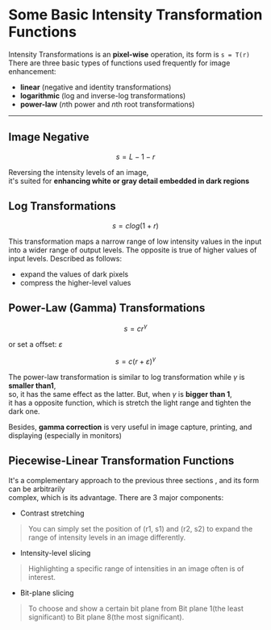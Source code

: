# Some Basic Intensity Transformation Functions
Intensity Transformations is an **pixel-wise** operation, its form is ```s = T(r)```  
There are three basic types of functions used frequently for image enhancement:

* **linear** (negative and identity transformations)
* **logarithmic** (log and inverse-log transformations)
* **power-law** (*n*th power and *n*th root transformations)
---
## Image Negative
$$
s = L - 1 - r
$$

Reversing the intensity levels of an image,  
it's suited for **enhancing white or gray detail embedded in dark regions**

## Log Transformations
$$
s = c log (1 + r)
$$

This transformation maps a narrow range of low intensity values in the input  
into a wider range of output levels. The opposite is true of higher values of input levels.
Described as follows:

* expand the values of dark pixels
* compress the higher-level values
## Power-Law (Gamma) Transformations
$$
s = c r^\gamma
$$

or set a offset:  $\varepsilon$

$$
s = c (r + \varepsilon)^\gamma
$$

The power-law transformation is similar to log transformation while $\gamma$ is **smaller than1**,  
so, it has the same effect as the latter.
But, when $\gamma$ is **bigger than 1**,  
it has a opposite function, which is stretch the light range and tighten the dark one.

Besides, **gamma correction** is very useful in image capture, printing, and displaying (especially in monitors)
## Piecewise-Linear Transformation Functions
It's a complementary approach to the previous three sections , and its form can be arbitrarily  
complex, which is its advantage.
There are 3 major components:
* Contrast stretching
> You can simply set the position of (r1, s1) and (r2, s2) to expand the range of intensity levels in an image differently.
* Intensity-level slicing
> Highlighting a specific range of intensities in an image often is of interest.
* Bit-plane slicing
> To choose and show a certain bit plane from Bit plane 1(the least significant) to Bit plane 8(the most significant).
